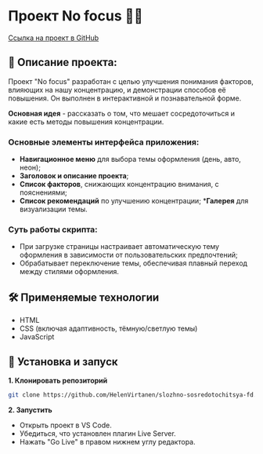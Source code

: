 # Проект No focus 🤹🎯

[Ссылка на проект в GitHub](https://github.com/HelenVirtanen/slozhno-sosredotochitsya-fd)

## 📖 Описание проекта: 
Проект "No focus" разработан с целью улучшения понимания факторов, влияющих на нашу концентрацию, и демонстрации способов её повышения. Он выполнен в интерактивной и познавательной форме. 

**__Основная идея__** - рассказать о том, что мешает сосредоточиться и какие есть методы повышения концентрации.

### Основные элементы интерфейса приложения:
* __Навигационное меню__ для выбора темы оформления (день, авто, неон);
* __Заголовок и описание проекта__;
* __Список факторов__, снижающих концентрацию внимания, с пояснениями;
* __Список рекомендаций__ по улучшению концентрации;
*__Галерея__ для визуализации темы.


### Суть работы скрипта:
* При загрузке страницы настраивает автоматическую тему оформления в зависимости от пользовательских предпочтений;
* Обрабатывает переключение темы, обеспечивая плавный переход между стилями оформления.

## 🛠️ Применяемые технологии
* HTML
* CSS (включая адаптивность, тёмную/светлую темы)
* JavaScript

## 🚀 Установка и запуск
**1. Клонировать репозиторий**
```bash
git clone https://github.com/HelenVirtanen/slozhno-sosredotochitsya-fd.git
```

**2. Запустить**
* Открыть проект в VS Code.
* Убедиться, что установлен плагин Live Server.
* Нажать "Go Live" в правом нижнем углу редактора.
